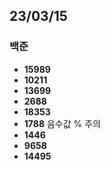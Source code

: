 ## 23/03/15

### 백준

- **15989**
- **10211**
- **13699**
- **2688**
- **18353**
- **1788** 음수값 % 주의
- **1446**
- **9658**
- **14495**